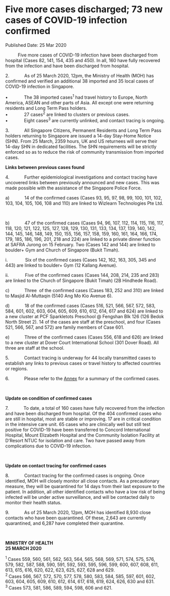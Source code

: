 <html>
    <meta http-equiv="Content-Type" content="text/html; charset=utf-8"/>
    <meta charset="utf-8"/>
    <title>Five more cases discharged; 73 new cases of COVID-19 infection confirmed</title>
    <body><h1>Five more cases discharged; 73 new cases of COVID-19 infection confirmed</h1>
    <p>Published Date: 25 Mar 2020</p> <p>&nbsp;&nbsp;&nbsp;&nbsp;&nbsp;&nbsp;&nbsp;&nbsp;&nbsp; Five more cases of COVID-19 infection have been discharged from hospital (Cases 82, 141, 154, 435 and 450). In all, 160 have fully recovered from the infection and have been discharged from hospital. </p><p>2.&nbsp;&nbsp;&nbsp;&nbsp;&nbsp;&nbsp;&nbsp;&nbsp;&nbsp;&nbsp;&nbsp; As of 25 March 2020, 12pm, the Ministry of Health (MOH) has confirmed and verified an additional 38 imported and 35 local cases of COVID-19 infection in Singapore.</p><p>•&nbsp;&nbsp;&nbsp;&nbsp;&nbsp;&nbsp;&nbsp;&nbsp;&nbsp;&nbsp;&nbsp;&nbsp; The 38 imported cases<sup>1</sup> had travel history to Europe, North America, ASEAN and other parts of Asia. All except one were returning residents and Long Term Pass holders.<br>•&nbsp;&nbsp;&nbsp;&nbsp;&nbsp;&nbsp;&nbsp;&nbsp;&nbsp;&nbsp;&nbsp;&nbsp; 27 cases<sup>2</sup> are linked to clusters or previous cases.<br>•&nbsp;&nbsp;&nbsp;&nbsp;&nbsp;&nbsp;&nbsp;&nbsp;&nbsp;&nbsp;&nbsp;&nbsp; Eight cases<sup>3</sup> are currently unlinked, and contact tracing is ongoing. </p><p>3.&nbsp;&nbsp;&nbsp;&nbsp;&nbsp;&nbsp;&nbsp;&nbsp;&nbsp;&nbsp;&nbsp; All Singapore Citizens, Permanent Residents and Long Term Pass holders returning to Singapore are issued a 14-day Stay-Home Notice (SHN). From 25 March, 2359 hours, UK and US returnees will serve their 14-day SHN in dedicated facilities. The SHN requirements will be strictly enforced so as to reduce the risk of community transmission from imported cases.&nbsp; <br></p><p><strong>Links between previous cases found</strong></p><p>4.&nbsp;&nbsp;&nbsp;&nbsp;&nbsp;&nbsp;&nbsp;&nbsp;&nbsp;&nbsp;&nbsp; Further epidemiological investigations and contact tracing have uncovered links between previously announced and new cases. This was made possible with the assistance of the Singapore Police Force.</p><p>a)&nbsp;&nbsp;&nbsp;&nbsp;&nbsp;&nbsp;&nbsp;&nbsp;&nbsp;&nbsp;&nbsp; 14 of the confirmed cases (Cases 93, 95, 97, 98, 99, 100, 101, 102, 103, 104, 105, 106, 108 and 110) are linked to Wizlearn Technologies Pte Ltd.</p><p>&nbsp;</p><p>b)&nbsp;&nbsp;&nbsp;&nbsp;&nbsp;&nbsp;&nbsp;&nbsp;&nbsp;&nbsp;&nbsp; 47 of the confirmed cases (Cases 94, 96, 107, 112, 114, 115, 116, 117, 118, 120, 121, 122, 125, 127, 128, 129, 130, 131, 133, 134, 137, 139, 140, 142, 144, 145, 146, 148, 149, 150, 155, 156, 157, 158, 159, 160, 161, 164, 166, 174, 179, 185, 186, 196, 201, 218 and 224) are linked to a private dinner function at SAFRA Jurong on 15 February. Two (Cases 142 and 144) are linked to boulder+ Gym and Church of Singapore (Bukit Timah).</p><p>i.&nbsp;&nbsp;&nbsp;&nbsp;&nbsp;&nbsp;&nbsp;&nbsp;&nbsp;&nbsp;&nbsp;&nbsp;&nbsp; Six of the confirmed cases (Cases 142, 162, 163, 305, 345 and 443) are linked to boulder+ Gym (12 Kallang Avenue).</p><p>ii.&nbsp;&nbsp;&nbsp;&nbsp;&nbsp;&nbsp;&nbsp;&nbsp;&nbsp;&nbsp;&nbsp;&nbsp; Five of the confirmed cases (Cases 144, 208, 214, 235 and 283) are linked to the Church of Singapore (Bukit Timah) (2B Hindhede Road). </p><p>c)&nbsp;&nbsp;&nbsp;&nbsp;&nbsp;&nbsp;&nbsp;&nbsp;&nbsp;&nbsp;&nbsp; Three&nbsp; of the confirmed cases (Cases 183, 252 and 310) are linked to Masjid Al-Muttaqin (5140 Ang Mo Kio Avenue 6).</p><p>d)&nbsp;&nbsp;&nbsp;&nbsp;&nbsp;&nbsp;&nbsp;&nbsp;&nbsp;&nbsp;&nbsp; 18 of the confirmed cases (Cases 516, 521, 566, 567, 572, 583, 584, 601, 602, 603, 604, 605, 609, 610, 612, 614, 617 and 624) are linked to a new cluster at PCF Sparkletots Preschool @ Fengshan Blk 126 (126 Bedok North Street 2). 14 of the cases are staff at the preschool, and four (Cases 521, 566, 567, and 572) are family members of Case 601. </p><p>e)&nbsp;&nbsp;&nbsp;&nbsp;&nbsp;&nbsp;&nbsp;&nbsp;&nbsp;&nbsp;&nbsp; Three of the confirmed cases (Cases 556, 618 and 626) are linked to a new cluster at Dover Court International School (301 Dover Road). All three are staff at the school. </p><p>5.&nbsp;&nbsp;&nbsp;&nbsp;&nbsp;&nbsp;&nbsp;&nbsp;&nbsp;&nbsp;&nbsp; Contact tracing is underway for 44 locally transmitted cases to establish any links to previous cases or travel history to affected countries or regions.</p><p>6.&nbsp;&nbsp;&nbsp;&nbsp;&nbsp;&nbsp;&nbsp;&nbsp;&nbsp;&nbsp;&nbsp; Please refer to the <a title="Annex" href="/docs/librariesprovider5/pressroom/press-releases/annex-25-3b.pdf?sfvrsn=8a495236_2">Annex</a>&nbsp;for a summary of the confirmed cases. </p><p>&nbsp;</p><p><strong>Update on condition of confirmed cases</strong></p><p>7.&nbsp;&nbsp;&nbsp;&nbsp;&nbsp;&nbsp;&nbsp;&nbsp;&nbsp;&nbsp;&nbsp; To date, a total of 160 cases have fully recovered from the infection and have been discharged from hospital. Of the 404 confirmed cases who are still in hospital, most are stable or improving. 17 are in critical condition in the intensive care unit. 65 cases who are clinically well but still test positive for COVID-19 have been transferred to Concord International Hospital, Mount Elizabeth Hospital and the Community Isolation Facility at D’Resort NTUC for isolation and care. Two have passed away from complications due to COVID-19 infection.</p><p>&nbsp;</p><p><strong>Update on contact tracing for confirmed cases </strong></p><p>8.&nbsp;&nbsp;&nbsp;&nbsp;&nbsp;&nbsp;&nbsp;&nbsp;&nbsp;&nbsp;&nbsp; Contact tracing for the confirmed cases is ongoing. Once identified, MOH will closely monitor all close contacts. As a precautionary measure, they will be quarantined for 14 days from their last exposure to the patient. In addition, all other identified contacts who have a low risk of being infected will be under active surveillance, and will be contacted daily to monitor their health status. </p><p>9.&nbsp;&nbsp;&nbsp;&nbsp;&nbsp;&nbsp;&nbsp;&nbsp;&nbsp;&nbsp;&nbsp; As of 25 March 2020, 12pm, MOH has identified 8,930 close contacts who have been quarantined. Of these, 2,643 are currently quarantined, and 6,287 have completed their quarantine.</p><p>&nbsp;</p><p><strong>MINISTRY OF HEALTH<br></strong><strong>25 MARCH 2020</strong></p><p><sup>1 </sup>Cases 559, 560, 561, 562, 563, 564, 565, 568, 569, 571, 574, 575, 576, 579, 582, 587, 588, 590, 591, 592, 593, 595, 596, 599, 600, 607, 608, 611, 613, 615, 616, 620, 622, 623, 625, 627, 628 and 629.<br><sup>2 </sup>Cases 566, 567, 572, 570, 577, 578, 580, 583, 584, 585, 597, 601, 602, 603, 604, 605, 609, 610, 612, 614, 617, 618, 619, 624, 626, 630 and 631.<br><sup>3 </sup>Cases 573, 581, 586, 589, 594, 598, 606 and 621.</p></body>
</html>